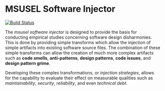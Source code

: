 # MSUSEL Software Injector 

[![Build Status](https://travis-ci.org/MSUSEL/msusel-software-injector.svg?branch=master)](https://travis-ci.org/MSUSEL/msusel-software-injector)

The _msusel software injector_ is designed to provide the basis for conducting
empirical studies concerning software design disharmonies. This is done by providing
simple transforms which allow the injection of simple artifacts into existing software
source files. The combination of these simple transforms can allow the creation of much
more complex artifacts such as **code smells**, **anti-patterns**, **design patterns**,
**code issues**, and **design pattern grime**.

Developing these complex transformations, or _injection strategies_, allows for the
capability to evaluate their effect on measurable qualities such as _maintainability_,
_security_, _reliability_, and even _technical debt_.